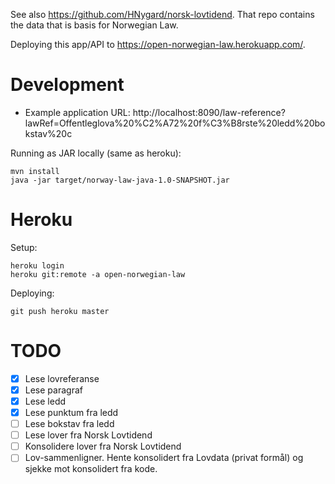 See also https://github.com/HNygard/norsk-lovtidend. That repo contains the data that is basis for Norwegian Law.

Deploying this app/API to https://open-norwegian-law.herokuapp.com/.

# Development


- Example application URL:
  http://localhost:8090/law-reference?lawRef=Offentleglova%20%C2%A72%20f%C3%B8rste%20ledd%20bokstav%20c

Running as JAR locally (same as heroku):

    mvn install
    java -jar target/norway-law-java-1.0-SNAPSHOT.jar

# Heroku

Setup:

    heroku login
    heroku git:remote -a open-norwegian-law

Deploying:

    git push heroku master

# TODO

- [x] Lese lovreferanse
- [x] Lese paragraf
- [x] Lese ledd
- [x] Lese punktum fra ledd
- [ ] Lese bokstav fra ledd
- [ ] Lese lover fra Norsk Lovtidend
- [ ] Konsolidere lover fra Norsk Lovtidend
- [ ] Lov-sammenligner. Hente konsolidert fra Lovdata (privat formål) og sjekke mot konsolidert fra kode.
